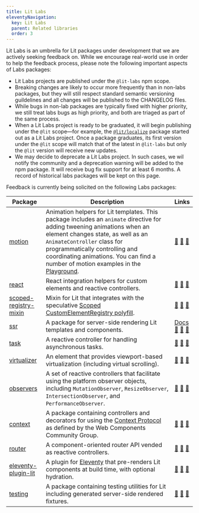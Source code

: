 ```yaml
---
title: Lit Labs
eleventyNavigation:
  key: Lit Labs
  parent: Related libraries
  order: 3
---
```


Lit Labs is an umbrella for Lit packages under development that we are actively seeking feedback on. While we encourage real-world use in order to help the feedback process, please note the following important aspects of Labs packages:

- Lit Labs projects are published under the `@lit-labs` npm scope.
- Breaking changes are likely to occur more frequently than in non-labs packages, but they will still respect standard semantic versioning guildelines and all changes will be published to the CHANGELOG files.
- While bugs in non-lab packages are typically fixed with higher priority, we still treat labs bugs as high priority, and both are triaged as part of the same process.
- When a Lit Labs project is ready to be graduated, it will begin publishing under the `@lit` scope—for example, the [`@lit/localize`](/docs/localization/overview/) package started out as a Lit Labs project. Once a package graduates, its first version under the `@lit` scope will match that of the latest in `@lit-labs` but only the `@lit` version will receive new updates.
- We may decide to deprecate a Lit Labs project. In such cases, we wil notify the community and a deprecation warning will be added to the npm package. It will receive bug fix support for at least 6 months. A record of historical labs packages will be kept on this page.

Feedback is currently being solicited on the following Labs packages:

| Package | Description | Links |
|-|-|-|
| [motion](https://www.npmjs.com/package/@lit-labs/motion) | Animation helpers for Lit templates. This package includes an `animate` directive for adding tweening animations when an element changes state, as well as an `AnimateController` class for programmatically controlling and coordinating animations. You can find a number of motion examples in the [Playground](https://lit.dev/playground/#sample=examples/motion-simple). | [📄](https://github.com/lit/lit/tree/main/packages/labs/motion#readme "Readme") [💬](https://github.com/lit/lit/discussions "Discussions") [🐞](https://github.com/lit/lit/issues?q=is%3Aissue+is%3Aopen+%5Blabs%2Fmotion%5D "Issues") |
| [react](https://www.npmjs.com/package/@lit-labs/react) | React integration helpers for custom elements and reactive controllers. | [📄](https://github.com/lit/lit/tree/main/packages/labs/react#readme "Readme") [💬](https://github.com/lit/lit/discussions "Discussions") [🐞](https://github.com/lit/lit/issues?q=is%3Aissue+is%3Aopen+%5Blabs%2Freact%5D "Issues") |
| [scoped-registry-mixin](https://www.npmjs.com/package/@lit-labs/scoped-registry-mixin) | Mixin for Lit that integrates with the speculative [Scoped CustomElementRegistry polyfill](https://github.com/webcomponents/polyfills/tree/master/packages/scoped-custom-element-registry). | [📄](https://github.com/lit/lit/tree/main/packages/labs/scoped-registry-mixin#readme "Readme") [💬](https://github.com/lit/lit/discussions "Discussions") [🐞](https://github.com/lit/lit/issues?q=is%3Aissue+is%3Aopen+%5Blabs%2Fscoped-registry-mixin%5D "Issues") |
| [ssr](https://www.npmjs.com/package/@lit-labs/ssr) | A package for server-side rendering Lit templates and components. | [Docs](/docs/ssr/overview)<br>[📄](https://github.com/lit/lit/tree/main/packages/labs/ssr#readme "Readme") [💬](https://github.com/lit/lit/discussions "Discussions") [🐞](https://github.com/lit/lit/issues?q=is%3Aissue+is%3Aopen+%5Blabs%2Fssr%5D "Issues") |
| [task](https://www.npmjs.com/package/@lit-labs/task) | A reactive controller for handling asynchronous tasks. | [📄](https://github.com/lit/lit/tree/main/packages/labs/task#readme "Readme") [💬](https://github.com/lit/lit/discussions "Discussions") [🐞](https://github.com/lit/lit/issues?q=is%3Aissue+is%3Aopen+%5Blabs%2Ftask%5D "Issues") |
| [virtualizer](https://www.npmjs.com/package/@lit-labs/virtualizer) | An element that provides viewport-based virtualization (including virtual scrolling). | [📄](https://github.com/lit/lit/tree/main/packages/labs/virtualizer#readme "Readme") [💬](https://github.com/lit/lit/discussions "Discussions") [🐞](https://github.com/lit/lit/issues?q=is%3Aissue+is%3Aopen+%5Blabs%2Fvirtualizer%5D "Issues") |
| [observers](https://www.npmjs.com/package/@lit-labs/observers) | A set of reactive controllers that facilitate using the platform observer objects, including `MutationObserver`, `ResizeObserver`, `IntersectionObserver`, and `PerformanceObserver`. | [📄](https://github.com/lit/lit/tree/main/packages/labs/observers#readme "Readme") [💬](https://github.com/lit/lit/discussions "Discussions") [🐞](https://github.com/lit/lit/issues?q=is%3Aissue+is%3Aopen+%5Blabs%2Fobservers%5D "Issues") |
| [context](https://www.npmjs.com/package/@lit-labs/context) | A package containing controllers and decorators for using the [Context Protocol](https://github.com/webcomponents-cg/community-protocols/blob/main/proposals/context.md) as defined by the Web Components Community Group. | [📄](https://github.com/lit/lit/tree/main/packages/labs/context#readme "Readme") [💬](https://github.com/lit/lit/discussions "Discussions") [🐞](https://github.com/lit/lit/issues?q=is%3Aissue+is%3Aopen+%5Blabs%2Fcontext%5D "Issues") |
| [router](https://www.npmjs.com/package/@lit-labs/router) | A component-oriented router API vended as reactive controllers. | [📄](https://github.com/lit/lit/tree/main/packages/labs/router#readme "Readme") [💬](https://github.com/lit/lit/discussions "Discussions") [🐞](https://github.com/lit/lit/issues?q=is%3Aissue+is%3Aopen+%5Blabs%2Frouter%5D "Issues") |
| [eleventy-plugin-lit](https://www.npmjs.com/package/@lit-labs/eleventy-plugin-lit) | A plugin for [Eleventy](https://www.11ty.dev) that pre-renders Lit components at build time, with optional hydration. | [📄](https://github.com/lit/lit/tree/main/packages/labs/eleventy-plugin-lit#readme "Readme") [💬](https://github.com/lit/lit/discussions "Discussions") [🐞](https://github.com/lit/lit/issues?q=is%3Aissue+is%3Aopen+%5Blabs%2Feleventy-plugin-lit%5D "Issues") |
| [testing](https://www.npmjs.com/package/@lit-labs/testing) | A package containing testing utilities for Lit including generated server-side rendered fixtures. | [📄](https://github.com/lit/lit/tree/main/packages/labs/testing#readme "Readme") [💬](https://github.com/lit/lit/discussions "Discussions") [🐞](https://github.com/lit/lit/issues?q=is%3Aissue+is%3Aopen+%5Blabs%2Ftesting%5D "Issues") |
